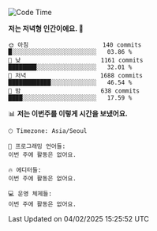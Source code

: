   <!--START_SECTION:waka-->
![Code Time](http://img.shields.io/badge/Code%20Time-484%20hrs%2039%20mins-blue)

**저는 저녁형 인간이에요. 🦉** 

```text
🌞 아침                     140 commits         █░░░░░░░░░░░░░░░░░░░░░░░░   03.86 % 
🌆 낮　                     1161 commits        ████████░░░░░░░░░░░░░░░░░   32.01 % 
🌃 저녁                     1688 commits        ████████████░░░░░░░░░░░░░   46.54 % 
🌙 밤　                     638 commits         ████░░░░░░░░░░░░░░░░░░░░░   17.59 % 
```


📊 **저는 이번주를 이렇게 시간을 보냈어요.** 

```text
🕑︎ Timezone: Asia/Seoul

💬 프로그래밍 언어들: 
이번 주에 활동은 없어요.

🔥 에디터들: 
이번 주에 활동은 없어요.

💻 운영 체제들: 
이번 주에 활동은 없어요.
```


 Last Updated on 04/02/2025 15:25:52 UTC
<!--END_SECTION:waka-->
